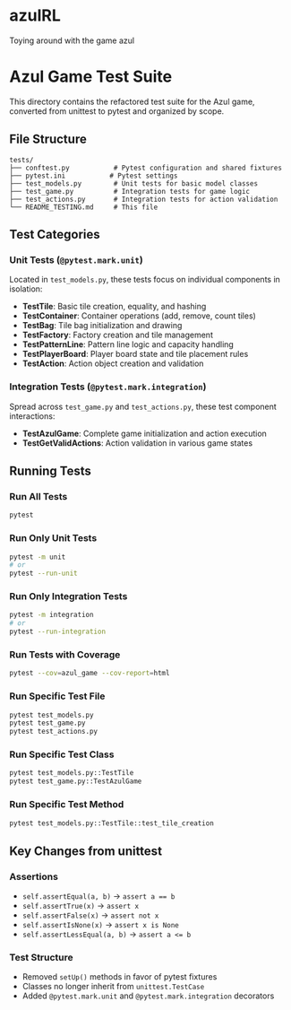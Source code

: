 # azulRL
Toying around with the game azul

# Azul Game Test Suite

This directory contains the refactored test suite for the Azul game, converted from unittest to pytest and organized by scope.

## File Structure

```
tests/
├── conftest.py           # Pytest configuration and shared fixtures
├── pytest.ini           # Pytest settings
├── test_models.py        # Unit tests for basic model classes
├── test_game.py          # Integration tests for game logic
├── test_actions.py       # Integration tests for action validation
└── README_TESTING.md     # This file
```

## Test Categories

### Unit Tests (`@pytest.mark.unit`)
Located in `test_models.py`, these tests focus on individual components in isolation:

- **TestTile**: Basic tile creation, equality, and hashing
- **TestContainer**: Container operations (add, remove, count tiles)
- **TestBag**: Tile bag initialization and drawing
- **TestFactory**: Factory creation and tile management
- **TestPatternLine**: Pattern line logic and capacity handling
- **TestPlayerBoard**: Player board state and tile placement rules
- **TestAction**: Action object creation and validation

### Integration Tests (`@pytest.mark.integration`)
Spread across `test_game.py` and `test_actions.py`, these test component interactions:

- **TestAzulGame**: Complete game initialization and action execution
- **TestGetValidActions**: Action validation in various game states

## Running Tests

### Run All Tests
```bash
pytest
```

### Run Only Unit Tests
```bash
pytest -m unit
# or
pytest --run-unit
```

### Run Only Integration Tests
```bash
pytest -m integration
# or
pytest --run-integration
```

### Run Tests with Coverage
```bash
pytest --cov=azul_game --cov-report=html
```

### Run Specific Test File
```bash
pytest test_models.py
pytest test_game.py
pytest test_actions.py
```

### Run Specific Test Class
```bash
pytest test_models.py::TestTile
pytest test_game.py::TestAzulGame
```

### Run Specific Test Method
```bash
pytest test_models.py::TestTile::test_tile_creation
```

## Key Changes from unittest

### Assertions
- `self.assertEqual(a, b)` → `assert a == b`
- `self.assertTrue(x)` → `assert x`
- `self.assertFalse(x)` → `assert not x`
- `self.assertIsNone(x)` → `assert x is None`
- `self.assertLessEqual(a, b)` → `assert a <= b`

### Test Structure
- Removed `setUp()` methods in favor of pytest fixtures
- Classes no longer inherit from `unittest.TestCase`
- Added `@pytest.mark.unit` and `@pytest.mark.integration` decorators
